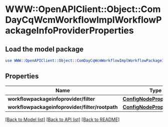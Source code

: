 # WWW::OpenAPIClient::Object::ComDayCqWcmWorkflowImplWorkflowPackageInfoProviderProperties

## Load the model package
```perl
use WWW::OpenAPIClient::Object::ComDayCqWcmWorkflowImplWorkflowPackageInfoProviderProperties;
```

## Properties
Name | Type | Description | Notes
------------ | ------------- | ------------- | -------------
**workflowpackageinfoprovider/filter** | [**ConfigNodePropertyArray**](ConfigNodePropertyArray.md) |  | [optional] 
**workflowpackageinfoprovider/filter/rootpath** | [**ConfigNodePropertyString**](ConfigNodePropertyString.md) |  | [optional] 

[[Back to Model list]](../README.md#documentation-for-models) [[Back to API list]](../README.md#documentation-for-api-endpoints) [[Back to README]](../README.md)


